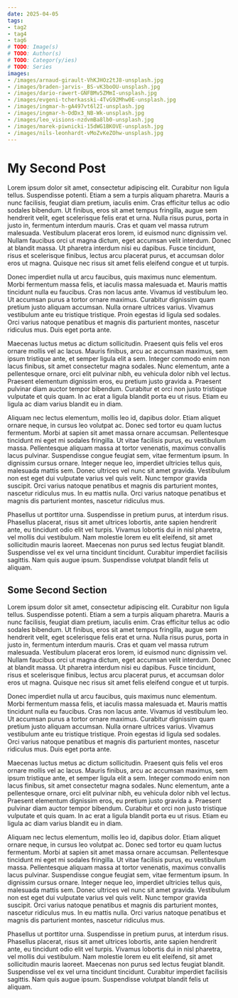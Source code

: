```yaml
---
date: 2025-04-05
tags:
- tag2
- tag4
- tag6
# TODO: Image(s)
# TODO: Author(s)
# TODO: Categor(y/ies)
# TODO: Series
images:
- /images/arnaud-girault-VhKJHOz2tJ8-unsplash.jpg
- /images/braden-jarvis-_BS-vK3boOU-unsplash.jpg
- /images/dario-rawert-GNFBMv5ZMmI-unsplash.jpg
- /images/evgeni-tcherkasski-4TvG92Mhw0E-unsplash.jpg
- /images/ingmar-h-gA497vt6l2I-unsplash.jpg
- /images/ingmar-h-OdDx3_NB-Wk-unsplash.jpg
- /images/leo_visions-nzdvmBa8lb0-unsplash.jpg
- /images/marek-piwnicki-15dWG1BKOVE-unsplash.jpg
- /images/nils-leonhardt-vMoZvKeZOhw-unsplash.jpg
---
```


# My Second Post

Lorem ipsum dolor sit amet, consectetur adipiscing elit. Curabitur non ligula tellus. Suspendisse potenti. Etiam a sem a turpis aliquam pharetra. Mauris a nunc facilisis, feugiat diam pretium, iaculis enim. Cras efficitur tellus ac odio sodales bibendum. Ut finibus, eros sit amet tempus fringilla, augue sem hendrerit velit, eget scelerisque felis erat et urna. Nulla risus purus, porta in justo in, fermentum interdum mauris. Cras et quam vel massa rutrum malesuada. Vestibulum placerat eros lorem, id euismod nunc dignissim vel. Nullam faucibus orci ut magna dictum, eget accumsan velit interdum. Donec at blandit massa. Ut pharetra interdum nisi eu dapibus. Fusce tincidunt, risus et scelerisque finibus, lectus arcu placerat purus, et accumsan dolor eros ut magna. Quisque nec risus sit amet felis eleifend congue et ut turpis.

Donec imperdiet nulla ut arcu faucibus, quis maximus nunc elementum. Morbi fermentum massa felis, et iaculis massa malesuada et. Mauris mattis tincidunt nulla eu faucibus. Cras non lacus ante. Vivamus id vestibulum leo. Ut accumsan purus a tortor ornare maximus. Curabitur dignissim quam pretium justo aliquam accumsan. Nulla ornare ultrices varius. Vivamus vestibulum ante eu tristique tristique. Proin egestas id ligula sed sodales. Orci varius natoque penatibus et magnis dis parturient montes, nascetur ridiculus mus. Duis eget porta ante.

Maecenas luctus metus ac dictum sollicitudin. Praesent quis felis vel eros ornare mollis vel ac lacus. Mauris finibus, arcu ac accumsan maximus, sem ipsum tristique ante, et semper ligula elit a sem. Integer commodo enim non lacus finibus, sit amet consectetur magna sodales. Nunc elementum, ante a pellentesque ornare, orci elit pulvinar nibh, eu vehicula dolor nibh vel lectus. Praesent elementum dignissim eros, eu pretium justo gravida a. Praesent pulvinar diam auctor tempor bibendum. Curabitur et orci non justo tristique vulputate et quis quam. In ac erat a ligula blandit porta eu ut risus. Etiam eu ligula ac diam varius blandit eu in diam.

Aliquam nec lectus elementum, mollis leo id, dapibus dolor. Etiam aliquet ornare neque, in cursus leo volutpat ac. Donec sed tortor eu quam luctus fermentum. Morbi at sapien sit amet massa ornare accumsan. Pellentesque tincidunt mi eget mi sodales fringilla. Ut vitae facilisis purus, eu vestibulum massa. Pellentesque aliquam massa at tortor venenatis, maximus convallis lacus pulvinar. Suspendisse congue feugiat sem, vitae fermentum ipsum. In dignissim cursus ornare. Integer neque leo, imperdiet ultricies tellus quis, malesuada mattis sem. Donec ultrices vel nunc sit amet gravida. Vestibulum non est eget dui vulputate varius vel quis velit. Nunc tempor gravida suscipit. Orci varius natoque penatibus et magnis dis parturient montes, nascetur ridiculus mus. In eu mattis nulla. Orci varius natoque penatibus et magnis dis parturient montes, nascetur ridiculus mus.

Phasellus ut porttitor urna. Suspendisse in pretium purus, at interdum risus. Phasellus placerat, risus sit amet ultrices lobortis, ante sapien hendrerit ante, eu tincidunt odio elit vel turpis. Vivamus lobortis dui in nisl pharetra, vel mollis dui vestibulum. Nam molestie lorem eu elit eleifend, sit amet sollicitudin mauris laoreet. Maecenas non purus sed lectus feugiat blandit. Suspendisse vel ex vel urna tincidunt tincidunt. Curabitur imperdiet facilisis sagittis. Nam quis augue ipsum. Suspendisse volutpat blandit felis ut aliquam.

## Some Second Section

Lorem ipsum dolor sit amet, consectetur adipiscing elit. Curabitur non ligula tellus. Suspendisse potenti. Etiam a sem a turpis aliquam pharetra. Mauris a nunc facilisis, feugiat diam pretium, iaculis enim. Cras efficitur tellus ac odio sodales bibendum. Ut finibus, eros sit amet tempus fringilla, augue sem hendrerit velit, eget scelerisque felis erat et urna. Nulla risus purus, porta in justo in, fermentum interdum mauris. Cras et quam vel massa rutrum malesuada. Vestibulum placerat eros lorem, id euismod nunc dignissim vel. Nullam faucibus orci ut magna dictum, eget accumsan velit interdum. Donec at blandit massa. Ut pharetra interdum nisi eu dapibus. Fusce tincidunt, risus et scelerisque finibus, lectus arcu placerat purus, et accumsan dolor eros ut magna. Quisque nec risus sit amet felis eleifend congue et ut turpis.

Donec imperdiet nulla ut arcu faucibus, quis maximus nunc elementum. Morbi fermentum massa felis, et iaculis massa malesuada et. Mauris mattis tincidunt nulla eu faucibus. Cras non lacus ante. Vivamus id vestibulum leo. Ut accumsan purus a tortor ornare maximus. Curabitur dignissim quam pretium justo aliquam accumsan. Nulla ornare ultrices varius. Vivamus vestibulum ante eu tristique tristique. Proin egestas id ligula sed sodales. Orci varius natoque penatibus et magnis dis parturient montes, nascetur ridiculus mus. Duis eget porta ante.

Maecenas luctus metus ac dictum sollicitudin. Praesent quis felis vel eros ornare mollis vel ac lacus. Mauris finibus, arcu ac accumsan maximus, sem ipsum tristique ante, et semper ligula elit a sem. Integer commodo enim non lacus finibus, sit amet consectetur magna sodales. Nunc elementum, ante a pellentesque ornare, orci elit pulvinar nibh, eu vehicula dolor nibh vel lectus. Praesent elementum dignissim eros, eu pretium justo gravida a. Praesent pulvinar diam auctor tempor bibendum. Curabitur et orci non justo tristique vulputate et quis quam. In ac erat a ligula blandit porta eu ut risus. Etiam eu ligula ac diam varius blandit eu in diam.

Aliquam nec lectus elementum, mollis leo id, dapibus dolor. Etiam aliquet ornare neque, in cursus leo volutpat ac. Donec sed tortor eu quam luctus fermentum. Morbi at sapien sit amet massa ornare accumsan. Pellentesque tincidunt mi eget mi sodales fringilla. Ut vitae facilisis purus, eu vestibulum massa. Pellentesque aliquam massa at tortor venenatis, maximus convallis lacus pulvinar. Suspendisse congue feugiat sem, vitae fermentum ipsum. In dignissim cursus ornare. Integer neque leo, imperdiet ultricies tellus quis, malesuada mattis sem. Donec ultrices vel nunc sit amet gravida. Vestibulum non est eget dui vulputate varius vel quis velit. Nunc tempor gravida suscipit. Orci varius natoque penatibus et magnis dis parturient montes, nascetur ridiculus mus. In eu mattis nulla. Orci varius natoque penatibus et magnis dis parturient montes, nascetur ridiculus mus.

Phasellus ut porttitor urna. Suspendisse in pretium purus, at interdum risus. Phasellus placerat, risus sit amet ultrices lobortis, ante sapien hendrerit ante, eu tincidunt odio elit vel turpis. Vivamus lobortis dui in nisl pharetra, vel mollis dui vestibulum. Nam molestie lorem eu elit eleifend, sit amet sollicitudin mauris laoreet. Maecenas non purus sed lectus feugiat blandit. Suspendisse vel ex vel urna tincidunt tincidunt. Curabitur imperdiet facilisis sagittis. Nam quis augue ipsum. Suspendisse volutpat blandit felis ut aliquam.
